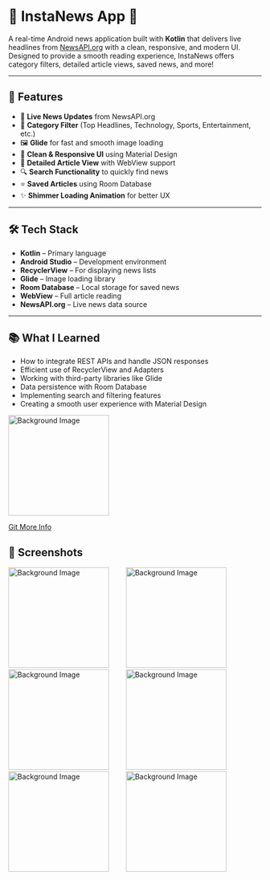 # 📱 InstaNews App 📰

A real-time Android news application built with **Kotlin** that delivers live headlines from [NewsAPI.org](https://newsapi.org/) with a clean, responsive, and modern UI.  
Designed to provide a smooth reading experience, InstaNews offers category filters, detailed article views, saved news, and more!

---

## 🚀 Features

- 🔴 **Live News Updates** from NewsAPI.org
- 📂 **Category Filter** (Top Headlines, Technology, Sports, Entertainment, etc.)
- 🖼 **Glide** for fast and smooth image loading
- 📱 **Clean & Responsive UI** using Material Design
- 📜 **Detailed Article View** with WebView support
- 🔍 **Search Functionality** to quickly find news
- ⭐ **Saved Articles** using Room Database
- ✨ **Shimmer Loading Animation** for better UX

---

## 🛠 Tech Stack

- **Kotlin** – Primary language
- **Android Studio** – Development environment
- **RecyclerView** – For displaying news lists
- **Glide** – Image loading library
- **Room Database** – Local storage for saved news
- **WebView** – Full article reading
- **NewsAPI.org** – Live news data source

---

## 📚 What I Learned

- How to integrate REST APIs and handle JSON responses
- Efficient use of RecyclerView and Adapters
- Working with third-party libraries like Glide
- Data persistence with Room Database
- Implementing search and filtering features
- Creating a smooth user experience with Material Design

<img src="https://i.postimg.cc/Z57tVD8Y/IMG-20250802-WA0007.jpg" alt="Background Image" width="200" style="margin-right: 30px;">

[Git More Info](https://drive.google.com/file/d/1MQIWFVCy6-VOiRKyjmbi6hgHEHUc7SFX/view?usp=sharing)


## 📸 Screenshots



<p>
   <img src="https://i.postimg.cc/G3Y37rgM/Screenshot-20250809-164732.jpg" alt="Background Image" width="200" style="margin-right: 30px;">
  <img src="https://i.postimg.cc/DwC7Jzmz/Screenshot-20250809-164743.jpg" alt="Background Image" width="200" style="margin-right: 30px;">
   <img src="https://i.postimg.cc/yYsKLRZd/Screenshot-20250809-164758.jpg" alt="Background Image" width="200" style="margin-right: 30px;">
   <img src="https://i.postimg.cc/DzJ3SdtC/Screenshot-20250809-164807.jpg" alt="Background Image" width="200" style="margin-right: 30px;">
    <img src="https://i.postimg.cc/jjp0PnTR/Screenshot-20250809-164822.jpg" alt="Background Image" width="200" style="margin-right: 30px;">
   <img src="https://i.postimg.cc/d3FbSMDX/Screenshot-20250809-164848.jpg" alt="Background Image" width="200" style="margin-right: 30px;">
</p>
